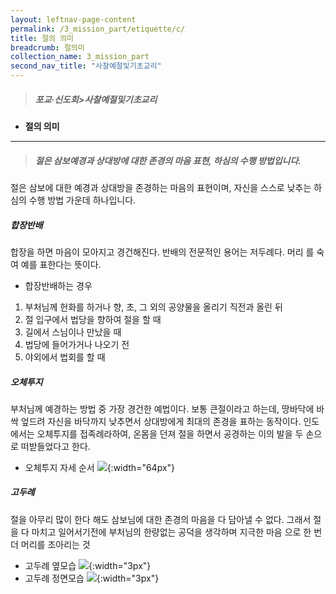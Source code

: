 ```yaml
---
layout: leftnav-page-content
permalink: /3_mission_part/etiquette/c/
title: 절의 의미
breadcrumb: 절의미
collection_name: 3_mission_part
second_nav_title: "사찰예절및기초교리"
---
```


> ##### **포교·신도회>사찰예절및기초교리**
* **절의 의미**
---

> <h5> 절은 삼보예경과 상대방에 대한 존경의 마음 표현, 하심의 수행 방법입니다. </h5>

절은 삼보에 대한 예경과 상대방을 존경하는 마음의 표현이며, 자신을 스스로 낮추는 하심의 수행 방법 가운데 하나입니다.

##### **합장반배**

합장을 하면 마음이 모아지고 경건해진다. 반배의 전문적인 용어는 저두례다. 머리 를 숙여 예를 표한다는 뜻이다.

- 합장반배하는 경우
1. 부처님께 헌화를 하거나 향, 초, 그 외의 공양물을 올리기 직전과 올린 뒤 
2. 절 입구에서 법당을 향하여 절을 할 때
3. 길에서 스님이나 만났을 때
4. 법당에 들어가거나 나오기 전
5. 야외에서 법회를 할 때

##### **오체투지**

부처님께 예경하는 방법 중 가장 경건한 예법이다. 보통 큰절이라고 하는데, 땅바닥에 바싹 엎드려 자신을 바닥까지 낮추면서 상대방에게 최대의 존경을 표하는 동작이다. 인도에서는 오체투지를 접족례라하여, 온몸을 던져 절을 하면서 공경하는 이의 발을 두 손으로 떠받들었다고 한다.

- 오체투지 자세 순서
![]({{site.url}}{{site.baseurl}}/images/mission_part/fig1.jpg){:width="64px"}


##### **고두례**

절을 아무리 많이 한다 해도 삼보님에 대한 존경의 마음을 다 담아낼 수 없다. 그래서 절을 다 마치고 일어서기전에 부처님의 한량없는 공덕을 생각하며 지극한 마음 으로 한 번 더 머리를 조아리는 것

- 고두례 옆모습
![]({{site.url}}{{site.baseurl}}/images/mission_part/fig2.png){:width="3px"}
- 고두례 정면모습
![]({{site.url}}{{site.baseurl}}/images/mission_part/fig3.png){:width="3px"}
